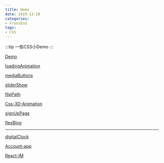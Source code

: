 ```yaml
---
title: Demo
date: 2019-12-28
categories:
- FrontEnd
tags:
- CSS
---
```


:::tip
一些CSS小Demo
:::

<!-- more -->

[ Demo ](https://tienouc.gitee.io/projects/)

[ loadingAnimation ](https://tienouc.gitee.io/projects/src/loadingAnimation_2.html)

[ mediaButtons ](https://tienouc.gitee.io/projects/src/mediaButtons.html)

[ sliderShow ](https://tienouc.gitee.io/projects/src/sliderShow.html)

[ flipPath ](https://tienouc.gitee.io/projects/src/flipPath.html) 

[ Css-3D-Animation ](https://tienouc.gitee.io/projects/src/Css-3D-Animation.html)

[ signUpPage ](https://tienouc.gitee.io/projects/src/signUp.html)

[ flexBlog ](https://tienouc.gitee.io/projects/src/flexBlog.html)

<hr>

[ digitalClock ](https://tienouc.gitee.io/projects/src/digitalClock.html)

[ Account-app ](https://tienouc.gitee.io/account-app)

[ React-IM ](https://tienouc.gitee.io/react-im)
